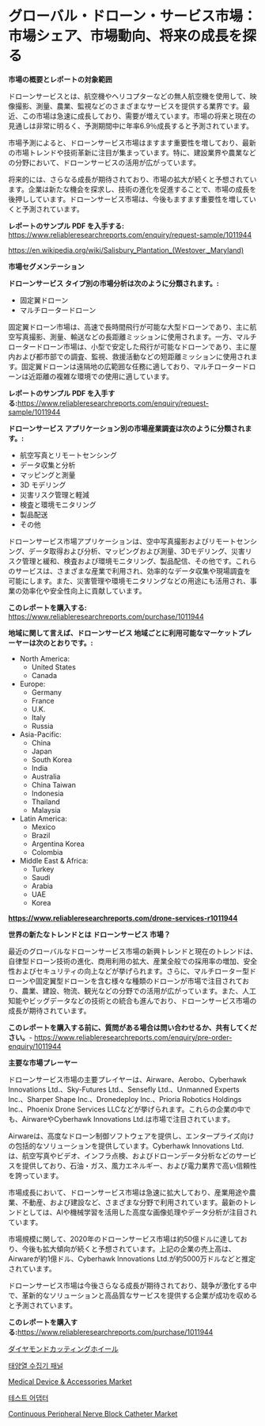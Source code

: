 <p><h1>グローバル・ドローン・サービス市場：市場シェア、市場動向、将来の成長を探る</h1></p><p><strong>市場の概要とレポートの対象範囲</strong></p>
<p><p>ドローンサービスとは、航空機やヘリコプターなどの無人航空機を使用して、映像撮影、測量、農業、監視などのさまざまなサービスを提供する業界です。最近、この市場は急速に成長しており、需要が増えています。市場の将来と現在の見通しは非常に明るく、予測期間中に年率6.9％成長すると予測されています。</p><p>市場予測によると、ドローンサービス市場はますます重要性を増しており、最新の市場トレンドや技術革新に注目が集まっています。特に、建設業界や農業などの分野において、ドローンサービスの活用が広がっています。</p><p>将来的には、さらなる成長が期待されており、市場の拡大が続くと予想されています。企業は新たな機会を探求し、技術の進化を促進することで、市場の成長を後押ししています。ドローンサービス市場は、今後もますます重要性を増していくと予測されています。</p></p>
<p><strong>レポートのサンプル PDF を入手する:</strong> <a href="https://www.reliableresearchreports.com/enquiry/request-sample/1011944">https://www.reliableresearchreports.com/enquiry/request-sample/1011944</a></p>
<p><a href="https://en.wikipedia.org/wiki/Salisbury_Plantation_(Westover,_Maryland)">https://en.wikipedia.org/wiki/Salisbury_Plantation_(Westover,_Maryland)</a></p>
<p><strong>市場セグメンテーション</strong></p>
<p><strong>ドローンサービス タイプ別の市場分析は次のように分類されます。:</strong></p>
<p><ul><li>固定翼ドローン</li><li>マルチロータードローン</li></ul></p>
<p><p>固定翼ドローン市場は、高速で長時間飛行が可能な大型ドローンであり、主に航空写真撮影、測量、輸送などの長距離ミッションに使用されます。一方、マルチロータードローン市場は、小型で安定した飛行が可能なドローンであり、主に屋内および都市部での調査、監視、救援活動などの短距離ミッションに使用されます。固定翼ドローンは遠隔地の広範囲な任務に適しており、マルチロータードローンは近距離の複雑な環境での使用に適しています。</p></p>
<p><strong>レポートのサンプル PDF を入手する:</strong><a href="https://www.reliableresearchreports.com/enquiry/request-sample/1011944">https://www.reliableresearchreports.com/enquiry/request-sample/1011944</a></p>
<p><strong> ドローンサービス アプリケーション別の市場産業調査は次のように分類されます。:</strong></p>
<p><ul><li>航空写真とリモートセンシング</li><li>データ収集と分析</li><li>マッピングと測量</li><li>3D モデリング</li><li>災害リスク管理と軽減</li><li>検査と環境モニタリング</li><li>製品配送</li><li>その他</li></ul></p>
<p><p>ドローンサービス市場アプリケーションは、空中写真撮影およびリモートセンシング、データ取得および分析、マッピングおよび測量、3Dモデリング、災害リスク管理と緩和、検査および環境モニタリング、製品配信、その他です。これらのサービスは、さまざまな産業で利用され、効率的なデータ収集や現場調査を可能にします。また、災害管理や環境モニタリングなどの用途にも活用され、事業の効率化や安全性向上に貢献しています。</p></p>
<p><strong>このレポートを購入する:</strong> <a href="https://www.reliableresearchreports.com/purchase/1011944">https://www.reliableresearchreports.com/purchase/1011944</a></p>
<p><strong>地域に関して言えば、ドローンサービス 地域ごとに利用可能なマーケットプレーヤーは次のとおりです。:</strong></p>
<p><ul>
    <li>
        North America:
        <ul>
            <li>United States</li>
            <li>Canada</li>
        </ul>
    </li>
    <li>
        Europe:
        <ul>
            <li>Germany</li>
            <li>France</li>
            <li>U.K.</li>
            <li>Italy</li>
            <li>Russia</li>
        </ul>
    </li>
    <li>
        Asia-Pacific:
        <ul>
            <li>China</li>
            <li>Japan</li>
            <li>South Korea</li>
            <li>India</li>
            <li>Australia</li>
            <li>China Taiwan</li>
            <li>Indonesia</li>
            <li>Thailand</li>
            <li>Malaysia</li>
        </ul>
    </li>
    <li>
        Latin America:
        <ul>
            <li>Mexico</li>
            <li>Brazil</li>
            <li>Argentina Korea</li>
            <li>Colombia</li>
        </ul>
    </li>
    <li>
        Middle East & Africa:
        <ul>
            <li>Turkey</li>
            <li>Saudi</li>
            <li>Arabia</li>
            <li>UAE</li>
            <li>Korea</li>
        </ul>
    </li>
    </ul></p>
<p><strong><a href="https://www.reliableresearchreports.com/drone-services-r1011944">https://www.reliableresearchreports.com/drone-services-r1011944</a></strong></p>
<p><strong>世界の新たなトレンドとは ドローンサービス 市場？</strong></p>
<p><p>最近のグローバルなドローンサービス市場の新興トレンドと現在のトレンドは、自律型ドローン技術の進化、商用利用の拡大、産業全般での採用率の増加、安全性およびセキュリティの向上などが挙げられます。さらに、マルチローター型ドローンや固定翼型ドローンを含む様々な種類のドローンが市場で注目されており、農業、建設、物流、観光などの分野での活用が広がっています。また、人工知能やビッグデータなどの技術との統合も進んでおり、ドローンサービス市場の成長が期待されています。</p></p>
<p><strong>このレポートを購入する前に、質問がある場合は問い合わせるか、共有してください。</strong>- <a href="https://www.reliableresearchreports.com/enquiry/pre-order-enquiry/1011944">https://www.reliableresearchreports.com/enquiry/pre-order-enquiry/1011944</a></p>
<p><strong>主要な市場プレーヤー</strong></p>
<p><p>ドローンサービス市場の主要プレイヤーは、Airware、Aerobo、Cyberhawk Innovations Ltd.、Sky-Futures Ltd.、Sensefly Ltd.、Unmanned Experts Inc.、Sharper Shape Inc.、Dronedeploy Inc.、Prioria Robotics Holdings Inc.、Phoenix Drone Services LLCなどが挙げられます。これらの企業の中でも、AirwareやCyberhawk Innovations Ltd.は市場で注目されています。</p><p>Airwareは、高度なドローン制御ソフトウェアを提供し、エンタープライズ向けの包括的なソリューションを提供しています。Cyberhawk Innovations Ltd.は、航空写真やビデオ、インフラ点検、およびドローンデータ分析などのサービスを提供しており、石油・ガス、風力エネルギー、および電力業界で高い信頼性を誇っています。</p><p>市場成長において、ドローンサービス市場は急速に拡大しており、産業用途や農業、不動産、および建設など、さまざまな分野で利用されています。最新のトレンドとしては、AIや機械学習を活用した高度な画像処理やデータ分析が注目されています。</p><p>市場規模に関して、2020年のドローンサービス市場は約50億ドルに達しており、今後も拡大傾向が続くと予想されています。上記の企業の売上高は、Airwareが約1億ドル、Cyberhawk Innovations Ltd.が約5000万ドルなどと推定されています。</p><p>ドローンサービス市場は今後さらなる成長が期待されており、競争が激化する中で、革新的なソリューションと高品質なサービスを提供する企業が成功を収めると予測されています。</p></p>
<p><strong>このレポートを購入する:</strong><a href="https://www.reliableresearchreports.com/purchase/1011944">https://www.reliableresearchreports.com/purchase/1011944</a></p>
<p><p><a href="https://medium.com/@dressleredward/%E3%83%80%E3%82%A4%E3%83%A4%E3%83%A2%E3%83%B3%E3%83%89%E5%88%87%E5%89%8A%E3%83%9B%E3%82%A4%E3%83%BC%E3%83%AB%E5%B8%82%E5%A0%B4-%E5%B8%82%E5%A0%B4%E3%82%BB%E3%82%B0%E3%83%A1%E3%83%B3%E3%83%86%E3%83%BC%E3%82%B7%E3%83%A7%E3%83%B3-%E5%9C%B0%E7%90%86%E7%9A%84%E5%9C%B0%E5%9F%9F-2031%E5%B9%B4%E3%81%BE%E3%81%A7%E3%81%AE%E5%B8%82%E5%A0%B4%E4%BA%88%E6%B8%AC-72606f739c78">ダイヤモンドカッティングホイール</a></p><p><a href="https://medium.com/@iarhbiqv81/%ED%83%9C%EC%96%91%EC%97%B4-%EC%A7%91%EC%A0%81%EA%B8%B0-%ED%8C%A8%EB%84%90-%EC%8B%9C%EC%9E%A5-%EA%B7%9C%EB%AA%A8-%EC%84%B1%EC%9E%A5-%EB%B0%8F-%EC%8B%9C%EC%9E%A5-%EC%84%B8%EB%B6%84%ED%99%94-%EB%B0%8F-%EC%A7%80%EC%97%AD%EB%B3%84-%ED%86%B5%EC%B0%B0%EB%A0%A5%EA%B3%BC-2031%EB%85%84%EA%B9%8C%EC%A7%80%EC%9D%98-%EC%98%88%EC%B8%A1%EC%97%90-%EB%8C%80%ED%95%9C-%EC%82%B0%EC%97%85-%EB%B6%84%EC%84%9D-01f7d3d64c9a">태양열 수집기 패널</a></p><p><a href="https://www.linkedin.com/pulse/medical-device-accessories-industry-analysis-report-its-market-djgaf">Medical Device & Accessories Market</a></p><p><a href="https://medium.com/@iarhbiqv81/2024%EB%85%84%EB%B6%80%ED%84%B0-2031%EB%85%84%EA%B9%8C%EC%A7%80%EC%9D%98-%ED%85%8C%EC%8A%A4%ED%8A%B8-%EC%96%B4%EB%8C%91%ED%84%B0-%EC%8B%9C%EC%9E%A5-%EC%A0%84%EB%A7%9D%EA%B3%BC-%EC%98%88%EC%B8%A1-7e134c0aaefe">테스트 어댑터</a></p><p><a href="https://www.linkedin.com/pulse/exploring-continuous-peripheral-nerve-block-catheter-market-mroof">Continuous Peripheral Nerve Block Catheter Market</a></p></p>